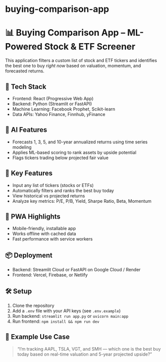 # buying-comparison-app
# 📊 Buying Comparison App – ML-Powered Stock & ETF Screener

This application filters a custom list of stock and ETF tickers and identifies the best one to buy *right now* based on valuation, momentum, and forecasted returns.

## 🔧 Tech Stack
- Frontend: React (Progressive Web App)
- Backend: Python (Streamlit or FastAPI)
- Machine Learning: Facebook Prophet, Scikit-learn
- Data APIs: Yahoo Finance, Finnhub, yFinance

## 🧠 AI Features
- Forecasts 1, 3, 5, and 10-year annualized returns using time series modeling
- Applies ML-based scoring to rank assets by upside potential
- Flags tickers trading below projected fair value

## 🚀 Key Features
- Input any list of tickers (stocks or ETFs)
- Automatically filters and ranks the best buy today
- View historical vs projected returns
- Analyze key metrics: P/E, P/B, Yield, Sharpe Ratio, Beta, Momentum

## 📱 PWA Highlights
- Mobile-friendly, installable app
- Works offline with cached data
- Fast performance with service workers

## 📦 Deployment
- Backend: Streamlit Cloud or FastAPI on Google Cloud / Render
- Frontend: Vercel, Firebase, or Netlify

## 🛠️ Setup
1. Clone the repository
2. Add a `.env` file with your API keys (see `.env.example`)
3. Run backend: `streamlit run app.py` or `uvicorn main:app`
4. Run frontend: `npm install && npm run dev`

## 📍 Example Use Case
> “I’m tracking AAPL, TSLA, VGT, and SMH — which one is the best buy today based on real-time valuation and 5-year projected upside?”


